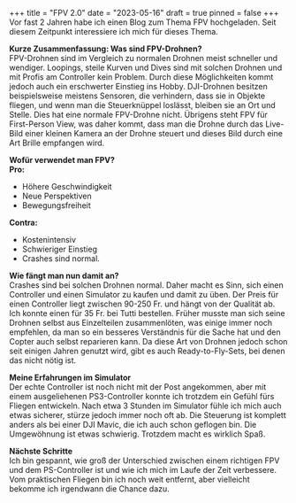 +++
title = "FPV 2.0"
date = "2023-05-16"
draft = true
pinned = false
+++
Vor fast 2 Jahren habe ich einen Blog zum Thema FPV hochgeladen. Seit diesem Zeitpunkt interessiere ich mich für dieses Thema.

**Kurze Zusammenfassung: Was sind FPV-Drohnen?**\
FPV-Drohnen sind im Vergleich zu normalen Drohnen meist schneller und wendiger. Loopings, steile Kurven und Dives sind mit solchen Drohnen und mit Profis am Controller kein Problem. Durch diese Möglichkeiten kommt jedoch auch ein erschwerter Einstieg ins Hobby. DJI-Drohnen besitzen beispielsweise meistens Sensoren, die verhindern, dass sie in Objekte fliegen, und wenn man die Steuerknüppel loslässt, bleiben sie an Ort und Stelle. Dies hat eine normale FPV-Drohne nicht. Übrigens steht FPV für First-Person View, was daher kommt, dass man die Drohne durch das Live-Bild einer kleinen Kamera an der Drohne steuert und dieses Bild durch eine Art Brille empfangen wird.

**Wofür verwendet man FPV?**\
**Pro:**

* Höhere Geschwindigkeit
* Neue Perspektiven
* Bewegungsfreiheit

**Contra:**

* Kostenintensiv
* Schwieriger Einstieg
* Crashes sind normal.

**Wie fängt man nun damit an?**\
Crashes sind bei solchen Drohnen normal. Daher macht es Sinn, sich einen Controller und einen Simulator zu kaufen und damit zu üben. Der Preis für einen Controller liegt zwischen 90-250 Fr. und hängt von der Qualität ab. Ich konnte einen für 35 Fr. bei Tutti bestellen. Früher musste man sich seine Drohnen selbst aus Einzelteilen zusammenlöten, was einige immer noch empfehlen, da man so ein besseres Verständnis für die Sache hat und den Copter auch selbst reparieren kann. Da diese Art von Drohnen jedoch schon seit einigen Jahren genutzt wird, gibt es auch Ready-to-Fly-Sets, bei denen das nicht nötig ist.

**Meine Erfahrungen im Simulator**\
Der echte Controller ist noch nicht mit der Post angekommen, aber mit einem ausgeliehenen PS3-Controller konnte ich trotzdem ein Gefühl fürs Fliegen entwickeln. Nach etwa 3 Stunden im Simulator fühle ich mich auch etwas sicherer, stürze jedoch immer noch oft ab. Die Steuerung ist komplett anders als bei einer DJI Mavic, die ich auch schon geflogen bin. Die Umgewöhnung ist etwas schwierig. Trotzdem macht es wirklich Spaß.

**Nächste Schritte**\
Ich bin gespannt, wie groß der Unterschied zwischen einem richtigen FPV und dem PS-Controller ist und wie ich mich im Laufe der Zeit verbessere. Vom praktischen Fliegen bin ich noch weit entfernt, aber vielleicht bekomme ich irgendwann die Chance dazu.